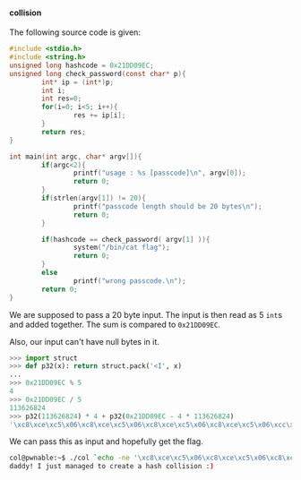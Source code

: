 #### collision

The following source code is given:

```c
#include <stdio.h>
#include <string.h>
unsigned long hashcode = 0x21DD09EC;
unsigned long check_password(const char* p){
        int* ip = (int*)p;
        int i;
        int res=0;
        for(i=0; i<5; i++){
                res += ip[i];
        }
        return res;
}

int main(int argc, char* argv[]){
        if(argc<2){
                printf("usage : %s [passcode]\n", argv[0]);
                return 0;
        }
        if(strlen(argv[1]) != 20){
                printf("passcode length should be 20 bytes\n");
                return 0;
        }

        if(hashcode == check_password( argv[1] )){
                system("/bin/cat flag");
                return 0;
        }
        else
                printf("wrong passcode.\n");
        return 0;
}
```

We are supposed to pass a 20 byte input. The input is then read as 5 `int`s and
added together. The sum is compared to `0x21DD09EC`.

Also, our input can't have null bytes in it.

```py
>>> import struct
>>> def p32(x): return struct.pack('<I', x)
...
>>> 0x21DD09EC % 5
4
>>> 0x21DD09EC / 5
113626824
>>> p32(113626824) * 4 + p32(0x21DD09EC - 4 * 113626824)
'\xc8\xce\xc5\x06\xc8\xce\xc5\x06\xc8\xce\xc5\x06\xc8\xce\xc5\x06\xcc\xce\xc5\x06'
```

We can pass this as input and hopefully get the flag.

```sh
col@pwnable:~$ ./col `echo -ne '\xc8\xce\xc5\x06\xc8\xce\xc5\x06\xc8\xce\xc5\x06\xc8\xce\xc5\x06\xcc\xce\xc5\x06'`
daddy! I just managed to create a hash collision :)
```
